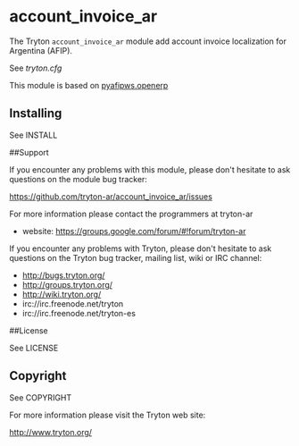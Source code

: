 # account_invoice_ar

The Tryton `account_invoice_ar` module add account invoice localization for Argentina (AFIP).

See *tryton.cfg*

This module is based on [pyafipws.openerp](http://code.google.com/p/pyafipws.openerp/)

## Installing

See INSTALL

##Support

If you encounter any problems with this module, please don't hesitate to ask
questions on the module bug tracker:

https://github.com/tryton-ar/account_invoice_ar/issues

For more information please contact the programmers at tryton-ar
 * website: https://groups.google.com/forum/#!forum/tryton-ar

If you encounter any problems with Tryton, please don't hesitate to ask
questions on the Tryton bug tracker, mailing list, wiki or IRC channel:

 * http://bugs.tryton.org/
 * http://groups.tryton.org/
 * http://wiki.tryton.org/
 * irc://irc.freenode.net/tryton
 * irc://irc.freenode.net/tryton-es

##License

See LICENSE

## Copyright

See COPYRIGHT

For more information please visit the Tryton web site:

  http://www.tryton.org/
